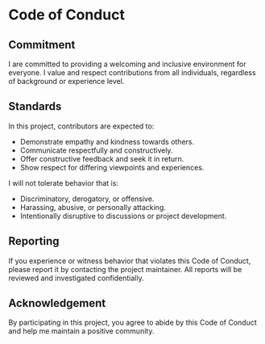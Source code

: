 # **Code of Conduct**

## Commitment

I are committed to providing a welcoming and inclusive environment for everyone. I value and respect contributions from all individuals, regardless of background or experience level.

## Standards

In this project, contributors are expected to:

- Demonstrate empathy and kindness towards others.
- Communicate respectfully and constructively.
- Offer constructive feedback and seek it in return.
- Show respect for differing viewpoints and experiences.

I will not tolerate behavior that is:

- Discriminatory, derogatory, or offensive.
- Harassing, abusive, or personally attacking.
- Intentionally disruptive to discussions or project development.

## Reporting

If you experience or witness behavior that violates this Code of Conduct, please report it by contacting the project maintainer. All reports will be reviewed and investigated confidentially.

## Acknowledgement

By participating in this project, you agree to abide by this Code of Conduct and help me maintain a positive community.
